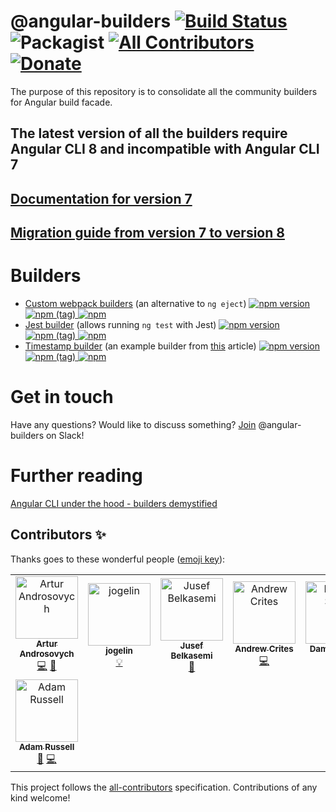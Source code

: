 # @angular-builders [![Build Status](https://travis-ci.com/just-jeb/angular-builders.svg?branch=master)](https://travis-ci.com/just-jeb/angular-builders) ![Packagist](https://img.shields.io/packagist/l/doctrine/orm.svg) [![All Contributors](https://img.shields.io/badge/all_contributors-8-orange.svg?style=flat-square)](#contributors) [![Donate](https://img.shields.io/badge/Donate-PayPal-green.svg)](https://www.paypal.com/cgi-bin/webscr?cmd=_donations&business=43KX7EMK96A94&currency_code=USD&source=url)

The purpose of this repository is to consolidate all the community builders for Angular build facade.

## The latest version of all the builders require Angular CLI 8 and incompatible with Angular CLI 7

## [Documentation for version 7](https://github.com/just-jeb/angular-builders/tree/7.x.x)

## [Migration guide from version 7 to version 8](./MIGRATION.MD)

# Builders

- [Custom webpack builders](./packages/custom-webpack) (an alternative to `ng eject`) [![npm version](https://img.shields.io/npm/v/@angular-builders/custom-webpack.svg) ![npm (tag)](https://img.shields.io/npm/v/@angular-builders/custom-webpack/next.svg) ![npm](https://img.shields.io/npm/dm/@angular-builders/custom-webpack.svg)](https://www.npmjs.com/package/@angular-builders/custom-webpack)
- [Jest builder](./packages/jest) (allows running `ng test` with Jest) [![npm version](https://img.shields.io/npm/v/@angular-builders/jest.svg) ![npm (tag)](https://img.shields.io/npm/v/@angular-builders/jest/next.svg) ![npm](https://img.shields.io/npm/dm/@angular-builders/jest.svg)](https://www.npmjs.com/package/@angular-builders/jest)
- [Timestamp builder](./packages/timestamp) (an example builder from [this](https://medium.com/@justjeb/angular-cli-6-under-the-hood-builders-demystified-f0690ebcf01) article) [![npm version](https://img.shields.io/npm/v/@angular-builders/timestamp.svg) ![npm (tag)](https://img.shields.io/npm/v/@angular-builders/timestamp/next.svg) ![npm](https://img.shields.io/npm/dm/@angular-builders/timestamp.svg)](https://www.npmjs.com/package/@angular-builders/timestamp)

# Get in touch

Have any questions? Would like to discuss something?
[Join](https://join.slack.com/t/angular-builders/shared_invite/enQtODM2MjU5MTYyMDk2LTcxODQ3NTExNDZkM2U0NWQ2NmVmZTAwZWNmOThhYjg4ZDlmMGFlNDZmYWQxYzU5ODIzYjdmZGFmNmUxNDBlY2E) @angular-builders on Slack!

# Further reading

[Angular CLI under the hood - builders demystified](https://blog.angularindepth.com/angular-cli-under-the-hood-builders-demystified-v2-e73ee0f2d811)

## Contributors ✨

Thanks goes to these wonderful people ([emoji key](https://allcontributors.org/docs/en/emoji-key)):

<!-- ALL-CONTRIBUTORS-LIST:START - Do not remove or modify this section -->
<!-- prettier-ignore -->
<table>
  <tr>
    <td align="center"><a href="https://medium.com/@overthesanity"><img src="https://avatars1.githubusercontent.com/u/7337691?v=4" width="100px;" alt="Artur Androsovych"/><br /><sub><b>Artur Androsovych</b></sub></a><br /><a href="https://github.com/just-jeb/angular-builders/commits?author=arturovt" title="Code">💻</a> <a href="#question-arturovt" title="Answering Questions">💬</a></td>
    <td align="center"><a href="https://github.com/jogelin"><img src="https://avatars2.githubusercontent.com/u/954509?v=4" width="100px;" alt="jogelin"/><br /><sub><b>jogelin</b></sub></a><br /><a href="#example-jogelin" title="Examples">💡</a></td>
    <td align="center"><a href="https://github.com/jusefb"><img src="https://avatars2.githubusercontent.com/u/3741868?v=4" width="100px;" alt="Jusef Belkasemi"/><br /><sub><b>Jusef Belkasemi</b></sub></a><br /><a href="https://github.com/just-jeb/angular-builders/commits?author=jusefb" title="Documentation">📖</a></td>
    <td align="center"><a href="https://medium.com/@ExplosionPills/"><img src="https://avatars0.githubusercontent.com/u/1308273?v=4" width="100px;" alt="Andrew Crites"/><br /><sub><b>Andrew Crites</b></sub></a><br /><a href="https://github.com/just-jeb/angular-builders/commits?author=ajcrites" title="Code">💻</a></td>
    <td align="center"><a href="https://www.strangeplanet.fr"><img src="https://avatars3.githubusercontent.com/u/41597?v=4" width="100px;" alt="Damien Sorel"/><br /><sub><b>Damien Sorel</b></sub></a><br /><a href="https://github.com/just-jeb/angular-builders/commits?author=mistic100" title="Code">💻</a></td>
    <td align="center"><a href="https://wesleygrimes.com"><img src="https://avatars0.githubusercontent.com/u/324308?v=4" width="100px;" alt="Wes Grimes"/><br /><sub><b>Wes Grimes</b></sub></a><br /><a href="https://github.com/just-jeb/angular-builders/commits?author=wesleygrimes" title="Code">💻</a></td>
    <td align="center"><a href="https://github.com/michaeljota"><img src="https://avatars0.githubusercontent.com/u/10507776?v=4" width="100px;" alt="Michael De Abreu"/><br /><sub><b>Michael De Abreu</b></sub></a><br /><a href="https://github.com/just-jeb/angular-builders/commits?author=michaeljota" title="Code">💻</a></td>
  </tr>
  <tr>
    <td align="center"><a href="https://github.com/a1russell"><img src="https://avatars0.githubusercontent.com/u/241628?v=4" width="100px;" alt="Adam Russell"/><br /><sub><b>Adam Russell</b></sub></a><br /><a href="https://github.com/just-jeb/angular-builders/issues?q=author%3Aa1russell" title="Bug reports">🐛</a> <a href="https://github.com/just-jeb/angular-builders/commits?author=a1russell" title="Code">💻</a></td>
  </tr>
</table>

<!-- ALL-CONTRIBUTORS-LIST:END -->

This project follows the [all-contributors](https://github.com/all-contributors/all-contributors) specification. Contributions of any kind welcome!
